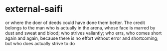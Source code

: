 # external-saifi
 or where the doer of deeds could have done them better. The credit belongs to the man who is actually    in the arena, whose face is marred by dust and sweat and blood; who strives valiantly; who errs, who    comes short again and again, because there is no effort without error and shortcoming; but who does    actually strive to do

